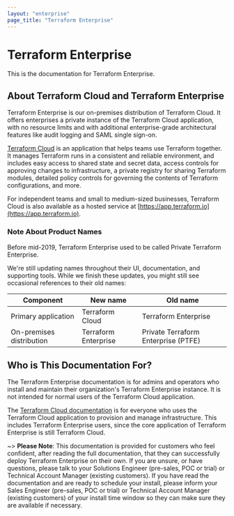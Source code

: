```yaml
---
layout: "enterprise"
page_title: "Terraform Enterprise"
---
```


# Terraform Enterprise

This is the documentation for Terraform Enterprise.

## About Terraform Cloud and Terraform Enterprise

Terraform Enterprise is our on-premises distribution of Terraform Cloud. It offers enterprises a private instance of the Terraform Cloud application, with no resource limits and with additional enterprise-grade architectural features like audit logging and SAML single sign-on.

[Terraform Cloud](https://www.hashicorp.com/products/terraform/) is an application that helps teams use Terraform together. It manages Terraform runs in a consistent and reliable environment, and includes easy access to shared state and secret data, access controls for approving changes to infrastructure, a private registry for sharing Terraform modules, detailed policy controls for governing the contents of Terraform configurations, and more.

For independent teams and small to medium-sized businesses, Terraform Cloud is also available as a hosted service at [https://app.terraform.io](https://app.terraform.io).

### Note About Product Names

Before mid-2019, Terraform Enterprise used to be called Private Terraform Enterprise.

We're still updating names throughout their UI, documentation, and supporting tools. While we finish these updates, you might still see occasional references to their old names:

Component               | New name             | Old name
------------------------|----------------------|----------------------
Primary application     | Terraform Cloud      | Terraform Enterprise
On-premises distribution | Terraform Enterprise | Private Terraform Enterprise (PTFE)

## Who is This Documentation For?

The Terraform Enterprise documentation is for admins and operators who install and maintain their organization's Terraform Enterprise instance. It is not intended for normal users of the Terraform Cloud application.

The [Terraform Cloud documentation](/docs/cloud/index.html) is for everyone who uses the Terraform Cloud application to provision and manage infrastructure. This includes Terraform Enterprise users, since the core application of Terraform Enterprise is still Terraform Cloud.

~> **Please Note**: This documentation is provided for customers who feel confident, after reading the full documentation, that they can successfully deploy Terraform Enterprise on their own. If you are unsure, or have questions, please talk to your Solutions Engineer (pre-sales, POC or trial) or Technical Account Manager (existing customers). If you have read the documentation and are ready to schedule your install, please inform your Sales Engineer (pre-sales, POC or trial) or Technical Account Manager (existing customers) of your install time window so they can make sure they are available if necessary.
